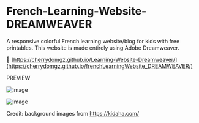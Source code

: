# French-Learning-Website-DREAMWEAVER
A responsive colorful French learning website/blog for kids with free printables. 
This website is made entirely using Adobe Dreamweaver.

🔗 [https://cherrydomgz.github.io/Learning-Website-Dreamweaver/](https://cherrydomgz.github.io/frenchLearningWebsite_DREAMWEAVER/)

PREVIEW

![image](https://user-images.githubusercontent.com/105072341/167267877-3ee315fa-b1d5-42fb-8254-ed60c8b22cf3.png)

![image](https://user-images.githubusercontent.com/105072341/167267881-a936e293-27f6-49c2-97dd-dd929c4ed90c.png)

Credit: background images from https://kidaha.com/
